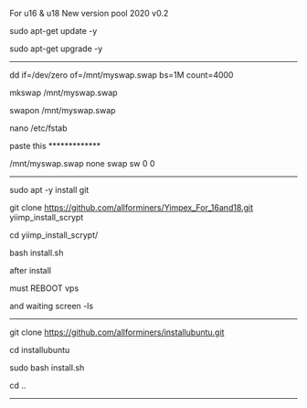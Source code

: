 For u16 & u18 New version pool 2020 v0.2

sudo apt-get update -y

sudo apt-get upgrade -y
______________________________________________________

dd if=/dev/zero of=/mnt/myswap.swap bs=1M count=4000

mkswap /mnt/myswap.swap

swapon /mnt/myswap.swap

nano /etc/fstab

paste this *************

/mnt/myswap.swap none swap sw 0 0

______________________________________________________

sudo apt -y install git

git clone https://github.com/allforminers/Yimpex_For_16and18.git yiimp_install_scrypt


cd yiimp_install_scrypt/

bash install.sh

after install

must REBOOT vps

and waiting screen -ls


______________________________________________________

git clone https://github.com/allforminers/installubuntu.git

cd installubuntu

sudo bash install.sh

cd ..

______________________________________________________










